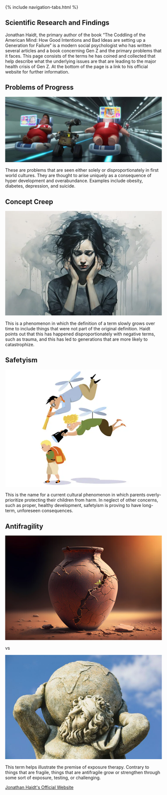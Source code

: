 <link rel="stylesheet" type="text/css" href="styles.css">

{% include navigation-tabs.html %} <!-- Include the shared navigation tabs -->

<body>
  <section class="default-text-format">
    <h2>Scientific Research and Findings</h2>
    <p>
      Jonathan Haidt, the primary author of the book “The Coddling of the
      American Mind: How Good Intentions and Bad Ideas are setting up a
      Generation for Failure” is a modern social psychologist who has written
      several articles and a book concerning Gen Z and the primary problems
      that it faces. This page consists of the terms he has coined and
      collected that help describe what the underlying issues are that are
      leading to the major health crisis of Gen Z. At the bottom of the page
      is a link to his official website for further information.
    </p>
    <h2>Problems of Progress</h2>
    <img class="responsive-image" src="Assets/problemsofprogress.jpeg" alt="Problems of Progress" />
    <p>
      These are problems that are seen either solely or disproportionately in
      first world cultures. They are thought to arise uniquely as a
      consequence of hyper development and overabundance. Examples include
      obesity, diabetes, depression, and suicide.
    </p>
    <h2>Concept Creep</h2>
    <img class="responsive-image" src="Assets/conceptcreep.webp" alt="Concept Creep" />
    <p>
      This is a phenomenon in which the definition of a term slowly grows over
      time to include things that were not part of the original definition.
      Haidt points out that this has happened disproportionately with negative
      terms, such as trauma, and this has led to generations that are more
      likely to catastrophize.
    </p>
    <h2>Safetyism</h2>
    <img class="responsive-image" src="Assets/safetyism.webp" alt="safetyism" />
    <p>
      This is the name for a current cultural phenomenon in which parents
      overly-prioritize protecting their children from harm. In neglect of
      other concerns, such as proper, healthy development, safetyism is
      proving to have long-term, unforeseen consequences.
    </p>
    <h2>Antifragility</h2>
    <img class="responsive-image" src="Assets/antifragility1.jpg" alt="Anti fragility 1" />
    <p>vs</p>
    <img class="responsive-image" src="Assets/antifragility2.jpg" alt="Anti fragility 2" />
    <p>
      This term helps illustrate the premise of exposure therapy. Contrary to
      things that are fragile, things that are antifragile grow or strengthen
      through some sort of exposure, testing, or challenging.
    </p>
    <p>
      <a href="https://www.thecoddling.com/">Jonathan Haidt's Official Website</a>
    </p>
  </section>
</body>
